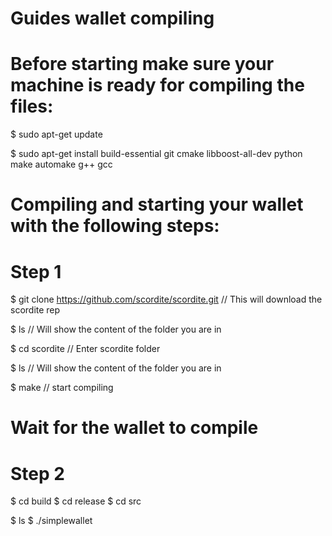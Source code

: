 # Guides wallet compiling


# Before starting make sure your machine is ready for compiling the files:

$ sudo apt-get update

$ sudo apt-get install build-essential git cmake libboost-all-dev python make automake g++ gcc


# Compiling and starting your wallet with the following steps:

# Step 1

$ git clone https://github.com/scordite/scordite.git  // This will download the scordite rep

$ ls                                                  // Will show the content of the folder you are in

$ cd scordite                                         // Enter scordite folder

$ ls                                                  // Will show the content of the folder you are in 

$ make                                                // start compiling


# Wait for the wallet to compile

# Step 2

$ cd build
$ cd release
$ cd src


$ ls
$ ./simplewallet
